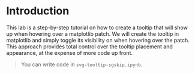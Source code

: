 # Introduction

This lab is a step-by-step tutorial on how to create a tooltip that will show up when hovering over a matplotlib patch. We will create the tooltip in matplotlib and simply toggle its visibility on when hovering over the patch. This approach provides total control over the tooltip placement and appearance, at the expense of more code up front.

> You can write code in `svg-tooltip-sgskip.ipynb`.
